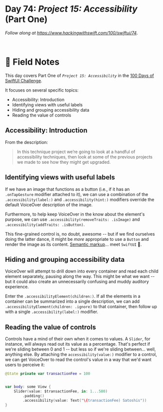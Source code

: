 # Day 74: _Project 15: Accessibility_ (Part One)

_Follow along at https://www.hackingwithswift.com/100/swiftui/74_.

<br/>


# 📒 Field Notes

This day covers Part One of _`Project 15: Accessibility`_ in the [100 Days of SwiftUI Challenge](https://www.hackingwithswift.com/100/swiftui/74).

It focuses on several specific topics:

- Accessibility: Introduction
- Identifying views with useful labels
- Hiding and grouping accessibility data
- Reading the value of controls



## Accessibility: Introduction

From the description:

> In this technique project we’re going to look at a handful of accessibility techniques, then look at some of the previous projects we made to see how they might get upgraded.




## Identifying views with useful labels


If we have an image that functions as a button (i.e., if it has an `.onTapGesture` modifier attached to it), we can use a combination of the `.accessibility(label:)` and `.accessibility(hint:)` modifiers override the default VoiceOver description of the image.


Furthermore, to help keep VoiceOver in the know about the element's purpose, we can use `.accessibility(removeTraits: .isImage)` and `.accessibility(addTraits: .isButton)`.

This fine-grained control is, no doubt, awesome -- but if we find ourselves doing the latter dance, it might be _more_ appropriate to use a `Button` and render the image as its content. [Semantic markup](https://html.com/semantic-markup/)... meet `SwiftUI` 🙂.



## Hiding and grouping accessibility data

VoiceOver will attempt to drill down into every container and read each child element separately, pausing along the way. This might be what we want -- but it could also create an unnecessarily confusing and muddy auditory experience.

Enter the `.accessibilityElement(children:)`. If all the elements in a container can be summarized into a single description, we can add `.accessibilityElement(children: .ignore)` to that container, then follow up with a single `.accessibility(label:)` modifier.




## Reading the value of controls


Controls have a mind of their own when it comes to values. A `Slider`, for instance, will always read out its value as a percentage. That's perfect if we're sliding between 0 and 1 -- but less so if we're sliding between... well, anything else. By attaching the `accessibility(value:)` modifier to a control, we can get VoiceOver to read the control's value in a way that we'd want users to perceive it:


```swift
@State private var transactionFee = 100


var body: some View {
    Slider(value: $transactionFee, in: 1...500)
        .padding()
        .accessibility(value: Text("\(transactionFee) Satoshis"))
}

```
